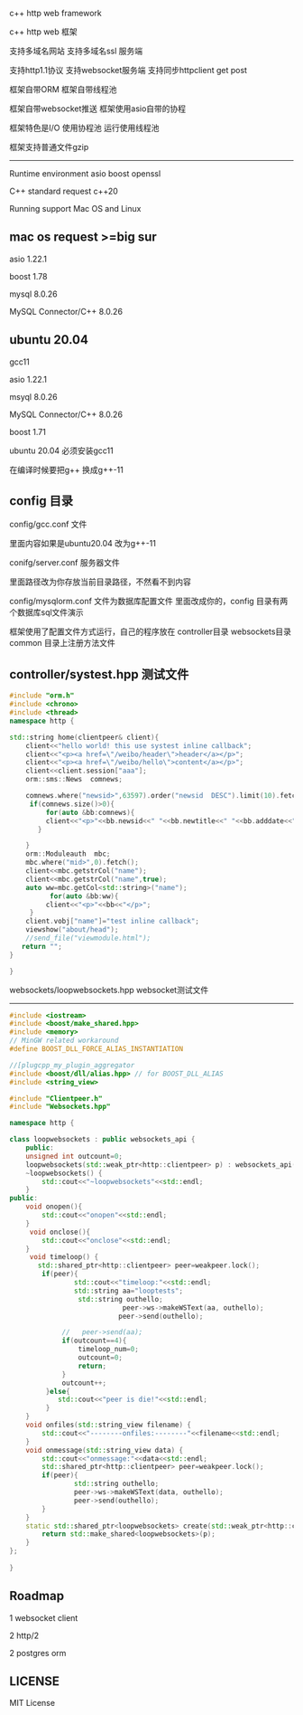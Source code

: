 c++ http web framework

c++ http web 框架

支持多域名网站
支持多域名ssl 服务端

支持http1.1协议
支持websocket服务端
支持同步httpclient get post

框架自带ORM 
框架自带线程池

框架自带websocket推送
框架使用asio自带的协程

框架特色是I/O 使用协程池 运行使用线程池

框架支持普通文件gzip


---------------------


Runtime environment
asio boost openssl 

C++ standard request c++20


Running support Mac OS and Linux

mac os request >=big sur  
---------

asio 1.22.1

boost 1.78

mysql 8.0.26

MySQL Connector/C++ 8.0.26


ubuntu 20.04
-------------------
gcc11

asio 1.22.1

msyql 8.0.26

MySQL Connector/C++ 8.0.26

boost 1.71


ubuntu 20.04 必须安装gcc11

在编译时候要把g++ 换成g++-11


config 目录
---------------
config/gcc.conf 文件

里面内容如果是ubuntu20.04 改为g++-11 

conifg/server.conf 服务器文件

里面路径改为你存放当前目录路径，不然看不到内容


config/mysqlorm.conf 文件为数据库配置文件
里面改成你的，config 目录有两个数据库sql文件演示



框架使用了配置文件方式运行，自己的程序放在
controller目录
websockets目录
common 目录上注册方法文件


controller/systest.hpp 测试文件
----------------------


```c++
#include "orm.h"
#include <chrono>
#include <thread>
namespace http {

std::string home(clientpeer& client){
    client<<"hello world! this use systest inline callback";
    client<<"<p><a href=\"/weibo/header\">header</a></p>";
    client<<"<p><a href=\"/weibo/hello\">content</a></p>";
    client<<client.session["aaa"];
    orm::sms::News  comnews;

    comnews.where("newsid>",63597).order("newsid  DESC").limit(10).fetch();
     if(comnews.size()>0){
         for(auto &bb:comnews){
         client<<"<p>"<<bb.newsid<<" "<<bb.newtitle<<" "<<bb.adddate<<" "<<bb.isview<<"</p>";
       }

    }
    orm::Moduleauth  mbc;
    mbc.where("mid>",0).fetch();
    client<<mbc.getstrCol("name");
    client<<mbc.getstrCol("name",true);
    auto ww=mbc.getCol<std::string>("name");
          for(auto &bb:ww){
         client<<"<p>"<<bb<<"</p>";
     }
    client.vobj["name"]="test inline callback";
    viewshow("about/head");
    //send_file("viewmodule.html");
   return "";
}

}
```



websockets/loopwebsockets.hpp websocket测试文件

--------------------------

```c++
#include <iostream>
#include <boost/make_shared.hpp>
#include <memory>
// MinGW related workaround
#define BOOST_DLL_FORCE_ALIAS_INSTANTIATION

//[plugcpp_my_plugin_aggregator
#include <boost/dll/alias.hpp> // for BOOST_DLL_ALIAS   
#include <string_view>

#include "Clientpeer.h"
#include "Websockets.hpp"

namespace http {

class loopwebsockets : public websockets_api {
    public:
    unsigned int outcount=0;    
    loopwebsockets(std::weak_ptr<http::clientpeer> p) : websockets_api(4,0,p){}
    ~loopwebsockets() {
        std::cout<<"~loopwebsockets"<<std::endl;
    }
public:
    void onopen(){
        std::cout<<"onopen"<<std::endl;
    }
     void onclose(){
        std::cout<<"onclose"<<std::endl;
    }
     void timeloop() {
       std::shared_ptr<http::clientpeer> peer=weakpeer.lock();
        if(peer){
                std::cout<<"timeloop:"<<std::endl;
                std::string aa="looptests";
                 std::string outhello;
                            peer->ws->makeWSText(aa, outhello);
                           peer->send(outhello);    

             //   peer->send(aa);
             if(outcount==4){
                 timeloop_num=0;
                 outcount=0;
                 return;
             }
             outcount++;
         }else{
            std::cout<<"peer is die!"<<std::endl;
         }
    }
    void onfiles(std::string_view filename) {
        std::cout<<"--------onfiles:--------"<<filename<<std::endl;
    }
    void onmessage(std::string_view data) {
        std::cout<<"onmessage:"<<data<<std::endl;
        std::shared_ptr<http::clientpeer> peer=weakpeer.lock();
        if(peer){
                std::string outhello;
                peer->ws->makeWSText(data, outhello);
                peer->send(outhello);   
        }
    }
    static std::shared_ptr<loopwebsockets> create(std::weak_ptr<http::clientpeer> p) {
        return std::make_shared<loopwebsockets>(p);
    }
};
 
} 
```
Roadmap
-----------------
1 websocket client

2 http/2

2 postgres orm


LICENSE
-----------------

MIT License
